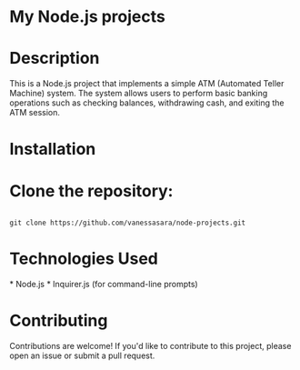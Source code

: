 <h1>My Node.js projects</h1>
<h1>Description</h1>
<p>This is a Node.js project that implements a simple ATM (Automated Teller Machine) system. The system allows users to perform basic banking operations such as checking balances, withdrawing cash, and exiting the ATM session.</p>

<h1>Installation
<h1>Clone the repository:</h1>
<pre><code id="code-snippet">
git clone https://github.com/vanessasara/node-projects.git
</code></pre>



<h1>Technologies Used</h1>
* Node.js
* Inquirer.js (for command-line prompts)
<h1>Contributing</h1>
<p>Contributions are welcome! If you'd like to contribute to this project, please open an issue or submit a pull request.</p>
